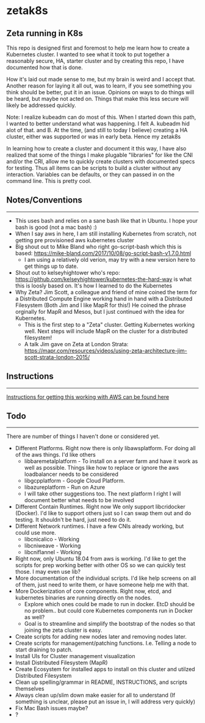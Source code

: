 # zetak8s
Zeta running in K8s
--------
This repo is designed first and foremost to help me learn how to create a Kubernetes cluster. I wanted to see what it took to put together a reasonably secure, HA, starter cluster and by creating this repo, I have documented how that is done. 

How it's laid out made sense to me, but my brain is weird and I accept that. Another reason for laying it all out, was to learn, if you see something you think should be better, put it in an issue. Opinions on ways to do things will be heard, but maybe not acted on. Things that make this less secure will likely be addressed quickly. 

Note: I realize kubeadm can do most of this. When I started down this path, I wanted to better understand what was happening. I felt A. kubeadm hid alot of that. and B. At the time, (and still to today I believe) creating a HA cluster, either was supported or was in early beta. Hence my zetak8s

In learning how to create a cluster and document it this way, I have also realized that some of the things I make plugable "libraries" for like the CNI and/or the CRI, allow me to quickly create clusters with documented specs for testing.  Thus all items can be scripts to build a cluster without any interaction. Variables can be defaults, or they can passed in on the command line. This is pretty cool. 


## Notes/Conventions
----
- This uses bash and relies on a sane bash like that in Ubuntu. I hope your bash is good (not a mac bash) :) 
- When I say aws in here, I am still installing Kubernetes from scratch, not getting pre provisioned aws kubernetes cluster
- Big shout out to Mike Bland who right go-script-bash which this is based: https://mike-bland.com/2017/10/08/go-script-bash-v1.7.0.html
  - I am using a relatively old verion, may try with a new version here to get things up to date. 
- Shout out to kelseyhightower who's repo: https://github.com/kelseyhightower/kubernetes-the-hard-way  is what this is loosly based on. It's how I learned to do the Kubernetes
- Why Zeta? Jim Scott, a colleague and friend of mine coined the term for a Distributed Compute Engine working hand in hand with a Distributed Filesystem (Both Jim and I like MapR for this!)  He coined the phrase orginally for MapR and Mesos, but I just continued with the idea for Kubernetes.  
  - This is the first step to a "Zeta" cluster. Getting Kubernetes working well. Next steps will include MapR on the cluster for a distributed filesystem!
  - A talk Jim gave on Zeta at London Strata: https://mapr.com/resources/videos/using-zeta-architecture-jim-scott-strata-london-2015/
## Instructions
----
[Instructions for getting this working with AWS can be found here](INSTRUCTIONS.md)


## Todo
----
There are number of things I haven't done or considered yet. 

- Different Platforms. Right now there is only libawsplatform. For doing all of the aws things. I'd like others
  - libbaremetalplatform - To install on a server farm and have it work as well as possible. Things like how to replace or ignore the aws loadbalancer needs to be considered
  - libgcpplatform - Google Cloud Platform. 
  - libazureplatform - Run on Azure
  - I will take other suggestions too. The next platform I right I will document better what needs to be involved
- Different Contain Runtimes. Right now We only support libcridocker (Docker).  I'd like to support others just so I can swap them out and do testing. It shouldn't be hard, just need to do it. 
- Different Network runtimes. I have a few CNIs already working, but could use more. 
  - libcnicalico  - Working
  - libcniweave   - Working
  - libcniflannel - Working
- Right now, only Ubuntu 18.04 from aws is working. I'd like to get the scripts for prep working better with other OS so we can quickly test those. I may even use lib?
- More documentation of the individual scripts. I'd like help screens on all of them, just need to write them, or have someone help me with that. 
- More Dockerization of core components. Right now, etcd, and kubernetes binaries are running directly on the nodes. 
    - Explore which ones could be made to run in docker. EtcD should be no problem.. but could core Kubernetes components run in Docker as well? 
    - Goal is to streamline and simplify the bootstrap of the nodes so that joining the zeta cluster is easy. 
- Create scripts for adding new nodes later and removing nodes later. 
- Create scripts for management/patching functions. I.e. Telling a node to start draining to patch. 
- Install UIs for Cluster management visualization
- Install Distributed Filesystem (MapR)
- Create Ecosystem for installed apps to install on this cluster and utilzed Distributed Filesystem
- Clean up spelling/grammar in README, INSTRUCTIONS, and scripts themselves
- Always clean up/slim down make easier for all to understand (If something is unclear, please put an issue in, I will address very quickly)
- Fix Mac Bash issues maybe?
- ?




